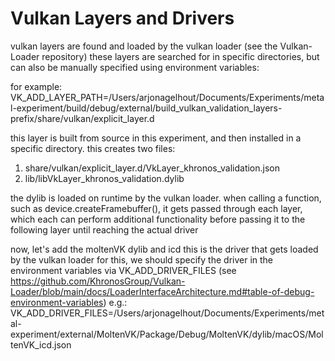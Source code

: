 # Vulkan Layers and Drivers

vulkan layers are found and loaded by the vulkan loader (see the Vulkan-Loader repository)
these layers are searched for in specific directories, but can also be manually specified using
environment variables:

for example:
VK_ADD_LAYER_PATH=/Users/arjonagelhout/Documents/Experiments/metal-experiment/build/debug/external/build_vulkan_validation_layers-prefix/share/vulkan/explicit_layer.d

this layer is built from source in this experiment, and then installed in a specific directory.
this creates two files:
1. share/vulkan/explicit_layer.d/VkLayer_khronos_validation.json
2. lib/libVkLayer_khronos_validation.dylib

the dylib is loaded on runtime by the vulkan loader.
when calling a function, such as device.createFramebuffer(),
it gets passed through each layer, which each can perform additional functionality before passing it to the following layer
until reaching the actual driver

now, let's add the moltenVK dylib and icd
this is the driver that gets loaded by the vulkan loader
for this, we should specify the driver in the environment variables via VK_ADD_DRIVER_FILES (see https://github.com/KhronosGroup/Vulkan-Loader/blob/main/docs/LoaderInterfaceArchitecture.md#table-of-debug-environment-variables)
e.g.:
VK_ADD_DRIVER_FILES=/Users/arjonagelhout/Documents/Experiments/metal-experiment/external/MoltenVK/Package/Debug/MoltenVK/dylib/macOS/MoltenVK_icd.json
